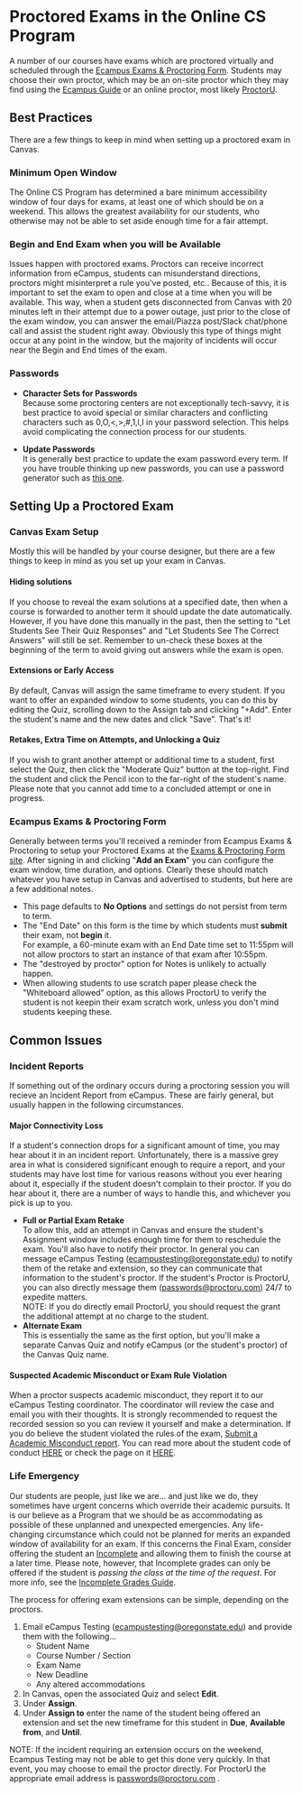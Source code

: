 # Proctored Exams in the Online CS Program

A number of our courses have exams which are proctored virtually and scheduled through the [Ecampus Exams & Proctoring Form](https://secure.oregonstate.edu/ecampus/proctoring/).  Students may choose their own proctor, which may be an on-site proctor which they may find using the [Ecampus Guide](https://ecampus.oregonstate.edu/services/proctoring/finding_proctor.htm) or an online proctor, most likely [ProctorU](https://www.proctoru.com/live-plus-resource-center).

## Best Practices

There are a few things to keep in mind when setting up a proctored exam in Canvas.

### Minimum Open Window  

The Online CS Program has determined a bare minimum accessibility window of four days for exams, at least one of which should be on a weekend.  This allows the greatest availability for our students, who otherwise may not be able to set aside enough time for a fair attempt.

### Begin and End Exam when you will be Available

Issues happen with proctored exams.  Proctors can receive incorrect information from eCampus, students can misunderstand directions, proctors might misinterpret a rule you've posted, etc..   Because of this, it is important to set the exam to open and close at a time when you will be available.  This way, when a student gets disconnected from Canvas with 20 minutes left in their attempt due to a power outage, just prior to the close of the exam window, you can answer the email/Piazza post/Slack chat/phone call and assist the student right away.  Obviously this type of things might occur at any point in the window, but the majority of incidents will occur near the Begin and End times of the exam.

### Passwords  

- **Character Sets for Passwords**  
Because some proctoring centers are not exceptionally tech-savvy, it is best practice to avoid special or similar characters and conflicting characters such as 0,O,\<,\>,\#,1,l,I in your password selection.  This helps avoid complicating the connection process for our students.

- **Update Passwords**  
  It is generally best practice to update the exam password every term.  If you have trouble thinking up new passwords, you can use a password generator such as [this one](https://passwordsgenerator.net/).

## Setting Up a Proctored Exam

### Canvas Exam Setup

Mostly this will be handled by your course designer, but there are a few things to keep in mind as you set up your exam in Canvas.

#### Hiding solutions

If you choose to reveal the exam solutions at a specified date, then when a course is forwarded to another term it should update the date automatically.  However, if you have done this manually in the past, then the setting to "Let Students See Their Quiz Responses" and "Let Students See The Correct Answers" will still be set.  Remember to un-check these boxes at the beginning of the term to avoid giving out answers while the exam is open.

#### Extensions or Early Access

By default, Canvas will assign the same timeframe to every student.  If you want to offer an expanded window to some students, you can do this by editing the Quiz, scrolling down to the Assign tab and clicking "\+Add".  Enter the student's name and the new dates and click "Save". That's it!

#### Retakes, Extra Time on Attempts, and Unlocking a Quiz

If you wish to grant another attempt or additional time to a student, first select the Quiz, then click the "Moderate Quiz" button at the top-right.  Find the student and click the Pencil icon to the far-right of the student's name.  Please note that you cannot add time to a concluded attempt or one in progress.

### Ecampus Exams & Proctoring Form

Generally between terms you'll received a reminder from Ecampus Exams & Proctoring to setup your Proctored Exams at the [Exams & Proctoring Form site](https://secure.oregonstate.edu/ecampus/proctoring/).  After signing in and clicking "**Add an Exam**" you can configure the exam window, time duration, and options.  Clearly these should match whatever you have setup in Canvas and advertised to students, but here are a few additional notes.

- This page defaults to **No Options** and settings do not persist from term to term.
- The "End Date" on this form is the time by which students must **submit** their exam, not **begin** it.  
For example, a 60-minute exam with an End Date time set to 11:55pm will not allow proctors to start an instance of that exam after 10:55pm.
- The "destroyed by proctor" option for Notes is unlikely to actually happen.
- When allowing students to use scratch paper please check the "Whiteboard allowed" option, as this allows ProctorU to verify the student is not keepin their exam scratch work, unless you don't mind students keeping these.

## Common Issues

### Incident Reports

If something out of the ordinary occurs during a proctoring session you will recieve an Incident Report from eCampus.  These are fairly general, but usually happen in the following circumstances.

#### Major Connectivity Loss

If a student's connection drops for a significant amount of time, you may hear about it in an incident report.  Unfortunately, there is a massive grey area in what is considered significant enough to require a report, and your students may have lost time for various reasons without you ever hearing about it, especially if the student doesn't complain to their proctor.  If you do hear about it, there are a number of ways to handle this, and whichever you pick is up to you.

- **Full or Partial Exam Retake**  
To allow this, add an attempt in Canvas and ensure the student's Assignment window includes enough time for them to reschedule the exam.  You'll also have to notify their proctor.  In general you can message eCampus Testing (ecampustesting@oregonstate.edu) to notify them of the retake and extension, so they can communicate that information to the student's proctor.  If the student's Proctor is ProctorU, you can also directly message them (passwords@proctoru.com) 24/7 to expedite matters.  
NOTE: If you do directly email ProctorU, you should request the grant the additional attempt at no charge to the student.
- **Alternate Exam**  
This is essentially the same as the first option, but you'll make a separate Canvas Quiz and notify eCampus (or the student's proctor) of the Canvas Quiz name.

#### Suspected Academic Misconduct or Exam Rule Violation

When a proctor suspects academic misconduct, they report it to our eCampus Testing coordinator.  The coordinator will review the case and email you with their thoughts.  It is strongly recommended to request the recorded session so you can review it yourself and make a determination.  If you do believe the student violated the rules of the exam, [Submit a Academic Misconduct report](https://cm.maxient.com/reportingform.php?OregonStateUniv&layout_id=6).  You can read more about the student code of conduct [HERE](https://studentlife.oregonstate.edu/studentconduct/academicmisconduct-faculty) or check the page on it [HERE](AcademicMisconduct.html).

### Life Emergency

Our students are people, just like we are... and just like we do, they sometimes have urgent concerns which override their academic pursuits.  It is our believe as a Program that we should be as accommodating as possible of these unplanned and unexpected emergencies.  Any life-changing circumstance which could not be planned for merits an expanded window of availability for an exam.  If this concerns the Final Exam, consider offering the student an [Incomplete](https://registrar.oregonstate.edu/incomplete-grade-policy) and allowing them to finish the course at a later time.  Please note, however, that Incomplete grades can only be offered if the student is *passing the class at the time of the request*. For more info, see the [Incomplete Grades Guide](Incompletes.html).

The process for offering exam extensions can be simple, depending on the proctors.

1. Email eCampus Testing (ecampustesting@oregonstate.edu) and provide them with the following...
    - Student Name
    - Course Number / Section
    - Exam Name
    - New Deadline
    - Any altered accommodations
2. In Canvas, open the associated Quiz and select **Edit**.
3. Under **Assign**.
4. Under **Assign to** enter the name of the student being offered an extension and set the new timeframe for this student in **Due**, **Available from**, and **Until**.

NOTE: If the incident requiring an extension occurs on the weekend, Ecampus Testing may not be able to get this done very quickly.  In that event, you may choose to email the proctor directly.  For ProctorU the appropriate email address is passwords@proctoru.com .
